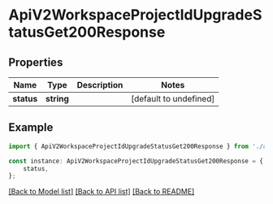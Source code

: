 # ApiV2WorkspaceProjectIdUpgradeStatusGet200Response


## Properties

Name | Type | Description | Notes
------------ | ------------- | ------------- | -------------
**status** | **string** |  | [default to undefined]

## Example

```typescript
import { ApiV2WorkspaceProjectIdUpgradeStatusGet200Response } from './api';

const instance: ApiV2WorkspaceProjectIdUpgradeStatusGet200Response = {
    status,
};
```

[[Back to Model list]](../README.md#documentation-for-models) [[Back to API list]](../README.md#documentation-for-api-endpoints) [[Back to README]](../README.md)

